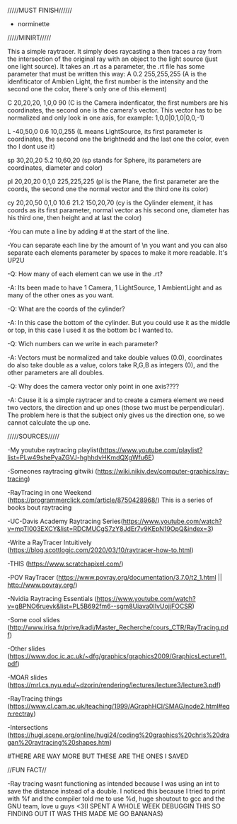 /////MUST FINISH//////

- norminette

/////MINIRT/////

This a simple raytracer. It simply does raycasting a then traces a ray from the intersection of the original ray with an object to the light source (just one light source).
It takes an .rt as a parameter, the .rt file has some parameter that must be written this way:
A 0.2 255,255,255 (A is the idenfiticator of Ambien Light, the first number is the intensity and the second one the color, there's only one of this element)

C 20,20,20, 1,0,0 90 (C is the Camera indenficator, the first numbers are his coordinates, the second one is the camera's vector. This vector has to be normalized and only look in one axis, for example: 1,0,0|0,1,0|0,0,-1)

L -40,50,0 0.6 10,0,255 (L means LightSource, its first parameter is coordinates, the second one the brightnedd and the last one the color, even tho I dont use it)

sp 30,20,20 5.2 10,60,20 (sp stands for Sphere, its parameters are coordinates, diameter and color)

pl 20,20,20 0,1,0 225,225,225 (pl is the Plane, the  first parameter are the coords, the second one the normal vector and the third one its color)

cy 20,20,50 0,1,0 10.6 21.2 150,20,70 (cy is the Cylinder element, it has coords as its first parameter, normal vector as his second one, diameter has his third one, then height and at last the color)


-You can mute a line by adding # at the start of the line.

-You can separate each line by the amount of \n you want and you can also  separate each elements parameter by spaces to make it more readable. It's UP2U


-Q: How many of each element can we use in the .rt?

-A: Its been made to have 1 Camera, 1 LightSource, 1 AmbientLight and as many  of the other ones as you want.


-Q: What are the coords of the cylinder?

-A: In this case the bottom of the cylinder. But you could use it as the middle or top, in this case I used it as the bottom bc I wanted to.


-Q: Wich numbers can we write in each parameter?

-A: Vectors must be normalized and take double values (0.0), coordinates do also take double as a value, colors take R,G,B as integers (0), and the other parameters are all doubles.


-Q: Why does the camera vector only point in one axis???? 

-A: Cause it is a simple raytracer and to create a camera element we need two vectors, the direction and up ones (those two must be perpendicular). The problem here is that the subject only gives us the direction one, so we cannot calculate the up one.


/////SOURCES/////

-My youtube raytracing playlist(https://www.youtube.com/playlist?list=PLw49shePyaZGVJ-hghhdvHKmdQXgWfu6E)

-Someones raytracing gitwiki (https://wiki.nikiv.dev/computer-graphics/ray-tracing)

-RayTracing in one Weekend (https://programmerclick.com/article/8750428968/) This is a series of books bout raytracing

-UC-Davis Academy Raytracing Series(https://www.youtube.com/watch?v=mpTl003EXCY&list=RDCMUCgS7zY8JdEr7v9KEpN19OpQ&index=3) 

-Write a RayTracer Intuitively (https://blog.scottlogic.com/2020/03/10/raytracer-how-to.html)

-THIS (https://www.scratchapixel.com/)

-POV RayTracer (https://www.povray.org/documentation/3.7.0/t2_1.html ||  http://www.povray.org/)

-Nvidia Raytracing Essentials (https://www.youtube.com/watch?v=gBPNO6ruevk&list=PL5B692fm6--sgm8Uiava0IIvUojjFOCSR)

-Some cool slides (http://www.irisa.fr/prive/kadi/Master_Recherche/cours_CTR/RayTracing.pdf)

-Other slides (https://www.doc.ic.ac.uk/~dfg/graphics/graphics2009/GraphicsLecture11.pdf)

-MOAR slides (https://mrl.cs.nyu.edu/~dzorin/rendering/lectures/lecture3/lecture3.pdf)

-RayTracing things (https://www.cl.cam.ac.uk/teaching/1999/AGraphHCI/SMAG/node2.html#eqn:rectray)

-Intersections (https://hugi.scene.org/online/hugi24/coding%20graphics%20chris%20dragan%20raytracing%20shapes.htm)


#THERE ARE WAY MORE BUT THESE ARE THE ONES I SAVED 


//FUN FACT//

-Ray tracing wasnt functioning as intended because I was using an int to save the distance instead of a double. I noticed this because I tried to print with %f and the compiler told me to use %d, huge shoutout to gcc and the GNU team, love u guys <3(I SPENT A WHOLE WEEK DEBUGGIN THIS SO FINDING OUT IT WAS THIS MADE ME GO BANANAS)
